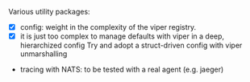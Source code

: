Various utility packages:
* [x] config: weight in the complexity of the viper registry.
* [x] it is just too complex to manage defaults with viper in a deep, hierarchized config
  Try and adopt a struct-driven config with viper unmarshalling
* tracing with NATS: to be tested with a real agent (e.g. jaeger)
